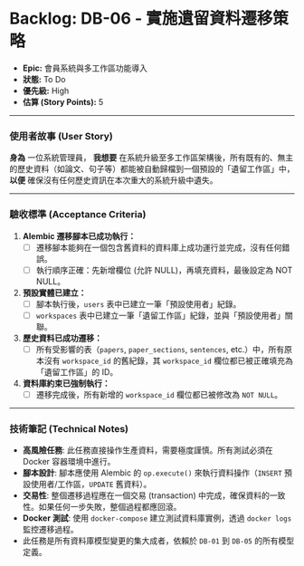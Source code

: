# Backlog: DB-06 - 實施遺留資料遷移策略

- **Epic:** 會員系統與多工作區功能導入
- **狀態:** To Do
- **優先級:** High
- **估算 (Story Points):** 5

---

### 使用者故事 (User Story)

**身為** 一位系統管理員，
**我想要** 在系統升級至多工作區架構後，所有既有的、無主的歷史資料（如論文、句子等）都能被自動歸檔到一個預設的「遺留工作區」中，
**以便** 確保沒有任何歷史資訊在本次重大的系統升級中遺失。

---

### 驗收標準 (Acceptance Criteria)

1.  **Alembic 遷移腳本已成功執行：**
    -   [ ] 遷移腳本能夠在一個包含舊資料的資料庫上成功運行並完成，沒有任何錯誤。
    -   [ ] 執行順序正確：先新增欄位 (允許 NULL)，再填充資料，最後設定為 NOT NULL。

2.  **預設實體已建立：**
    -   [ ] 腳本執行後，`users` 表中已建立一筆「預設使用者」紀錄。
    -   [ ] `workspaces` 表中已建立一筆「遺留工作區」紀錄，並與「預設使用者」關聯。

3.  **歷史資料已成功遷移：**
    -   [ ] 所有受影響的表（`papers`, `paper_sections`, `sentences`, etc.）中，所有原本沒有 `workspace_id` 的舊紀錄，其 `workspace_id` 欄位都已被正確填充為「遺留工作區」的 ID。

4.  **資料庫約束已強制執行：**
    -   [ ] 遷移完成後，所有新增的 `workspace_id` 欄位都已被修改為 `NOT NULL`。

---

### 技術筆記 (Technical Notes)

-   **高風險任務**: 此任務直接操作生產資料，需要極度謹慎。所有測試必須在 Docker 容器環境中進行。
-   **腳本設計**: 腳本應使用 Alembic 的 `op.execute()` 來執行資料操作（`INSERT` 預設使用者/工作區，`UPDATE` 舊資料）。
-   **交易性**: 整個遷移過程應在一個交易 (transaction) 中完成，確保資料的一致性。如果任何一步失敗，整個過程都應回滾。
-   **Docker 測試**: 使用 `docker-compose` 建立測試資料庫實例，透過 `docker logs` 監控遷移過程。
-   此任務是所有資料庫模型變更的集大成者，依賴於 `DB-01` 到 `DB-05` 的所有模型定義。 